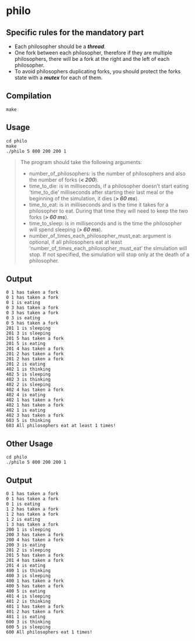 # philo

## Specific rules for the mandatory part
- Each philosopher should be a ***thread***.
- One fork between each philosopher, therefore if they are multiple philosophers, there will be a fork at the right and the left of each philosopher.
- To avoid philosophers duplicating forks, you should protect the forks state with a ***mutex*** for each of them.
## Compilation
```
make
```
## Usage
```
cd philo
make
./philo 5 800 200 200 1
```
>The program should take the following arguments: 
>- number_of_philosophers: is the number of philosophers and also the number of forks (***< 200***).
>- time_to_die: is in milliseconds, if a philosopher doesn’t start eating ’time_to_die’ milliseconds after starting their last meal or the beginning of the simulation, it dies (***> 60 ms***).
>- time_to_eat: is in milliseconds and is the time it takes for a philosopher to eat. During that time they will need to keep the two forks (***> 60 ms***).
>- time_to_sleep: is in milliseconds and is the time the philosopher will spend sleeping (***> 60 ms***).
>- number_of_times_each_philosopher_must_eat: argument is optional, if all philosophers eat at least ’number_of_times_each_philosopher_must_eat’ the simulation will stop. If not specified, the simulation will stop only at the death of a philosopher.
## Output
```
0 1 has taken a fork
0 1 has taken a fork
0 1 is eating
0 3 has taken a fork
0 3 has taken a fork
0 3 is eating
0 5 has taken a fork
201 1 is sleeping
201 3 is sleeping
201 5 has taken a fork
201 5 is eating
201 4 has taken a fork
201 2 has taken a fork
201 2 has taken a fork
201 2 is eating
402 1 is thinking
402 5 is sleeping
402 3 is thinking
402 2 is sleeping
402 4 has taken a fork
402 4 is eating
402 1 has taken a fork
402 1 has taken a fork
402 1 is eating
402 3 has taken a fork
603 5 is thinking
603 All philosophers eat at least 1 times!
```

## Other Usage

```
cd philo
./philo 5 800 200 200 1
```
## Output
```
0 1 has taken a fork
0 1 has taken a fork
0 1 is eating
1 2 has taken a fork
1 2 has taken a fork
1 2 is eating
1 3 has taken a fork
200 1 is sleeping
200 3 has taken a fork
200 4 has taken a fork
200 3 is eating
201 2 is sleeping
201 5 has taken a fork
201 4 has taken a fork
201 4 is eating
400 1 is thinking
400 3 is sleeping
400 1 has taken a fork
400 5 has taken a fork
400 5 is eating
401 4 is sleeping
401 2 is thinking
401 1 has taken a fork
401 2 has taken a fork
401 1 is eating
600 3 is thinking
600 5 is sleeping
600 All philosophers eat 1 times!
```

